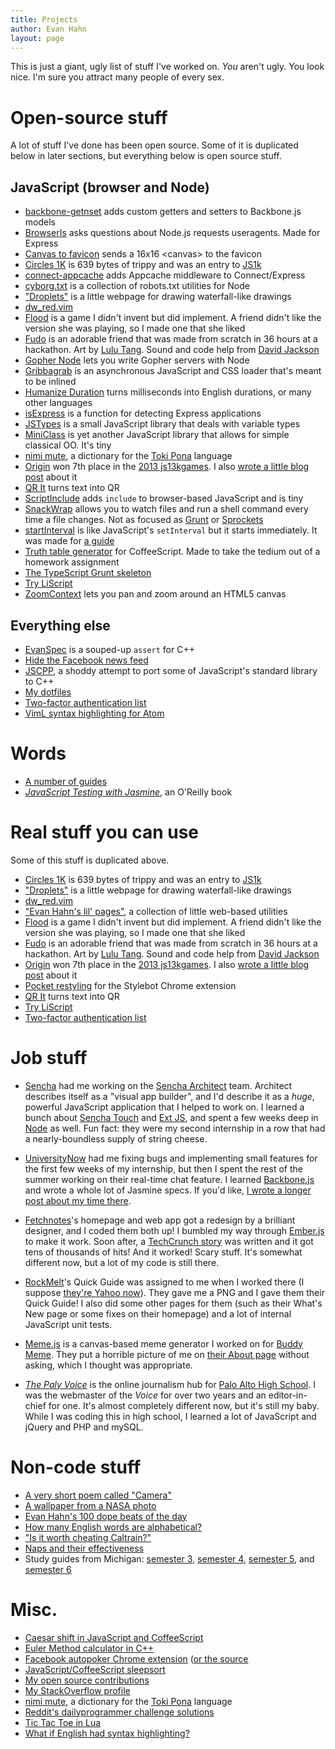 ```yaml
---
title: Projects
author: Evan Hahn
layout: page
---
```

This is just a giant, ugly list of stuff I've worked on. *You* aren't ugly. You look nice. I'm sure you attract many people of every sex.

Open-source stuff
=================

A lot of stuff I've done has been open source. Some of it is duplicated below in later sections, but everything below is open source stuff.

JavaScript (browser and Node)
-----------------------------

* [backbone-getnset](https://github.com/EvanHahn/backbone-getnset) adds custom getters and setters to Backbone.js models
* [BrowserIs](https://github.com/EvanHahn/BrowserIs) asks questions about Node.js requests useragents. Made for Express
* [Canvas to favicon](https://github.com/EvanHahn/canvas-to-favicon) sends a 16x16 &lt;canvas&gt; to the favicon
* [Circles 1K](/circles-1k) is 639 bytes of trippy and was an entry to [JS1k](http://js1k.com)
* [connect-appcache](https://github.com/EvanHahn/connect-appcache) adds Appcache middleware to Connect/Express
* [cyborg.txt](https://github.com/EvanHahn/cyborg.txt) is a collection of robots.txt utilities for Node
* ["Droplets"](/tape/droplets/) is a little webpage for drawing waterfall-like drawings
* [dw_red.vim](/vim_dw_red)
* [Flood](/tape/flood/) is a game I didn't invent but did implement. A friend didn't like the version she was playing, so I made one that she liked
* [Fudo](/tape/fudo) is an adorable friend that was made from scratch in 36 hours at a hackathon. Art by [Lulu Tang](http://www.luluspice.com/). Sound and code help from [David Jackson](http://www.linkedin.com/pub/david-jackson/64/1aa/5b3/)
* [Gopher Node](https://github.com/EvanHahn/gopher-node) lets you write Gopher servers with Node
* [Gribbagrab](https://github.com/EvanHahn/Gribbagrab) is an asynchronous JavaScript and CSS loader that's meant to be inlined
* [Humanize Duration](https://github.com/EvanHahn/HumanizeDuration.js) turns milliseconds into English durations, or many other languages
* [isExpress](https://github.com/EvanHahn/isExpress/tree/master) is a function for detecting Express applications
* [JSTypes](https://github.com/EvanHahn/JSTypes) is a small JavaScript library that deals with variable types
* [MiniClass](https://github.com/EvanHahn/MiniClass) is yet another JavaScript library that allows for simple classical OO. It's tiny
* [nimi mute](http://evanhahn.github.io/nimi-mute/), a dictionary for the [Toki Pona](http://tokipona.org/) language
* [Origin](http://js13kgames.com/entries/origin) won 7th place in the [2013 js13kgames](http://2013.js13kgames.com). I also [wrote a little blog post](/origin-js13kgames/) about it
* [QR It](http://evanhahn.github.io/QRIt/) turns text into QR
* [ScriptInclude](https://github.com/EvanHahn/ScriptInclude) adds `include` to browser-based JavaScript and is tiny
* [SnackWrap](https://github.com/EvanHahn/SnackWrap) allows you to watch files and run a shell command every time a file changes. Not as focused as [Grunt](http://gruntjs.com/) or [Sprockets](https://github.com/sstephenson/sprockets)
* [startInterval](https://github.com/EvanHahn/startInterval) is like JavaScript's `setInterval` but it starts immediately. It was made for [a guide](/make-an-npm-baby/)
* [Truth table generator](https://github.com/EvanHahn/truth-table) for CoffeeScript. Made to take the tedium out of a homework assignment
* [The TypeScript Grunt skeleton](https://github.com/EvanHahn/TypeScript-Grunt-skeleton)
* [Try LiScript](http://evanhahn.github.com/Try-LiScript/)
* [ZoomContext](https://github.com/EvanHahn/ZoomContext) lets you pan and zoom around an HTML5 canvas

Everything else
---------------

* [EvanSpec](https://github.com/EvanHahn/EvanSpec) is a souped-up `assert` for C++
* [Hide the Facebook news feed](https://github.com/EvanHahn/hide-news-feed)
* [JSCPP](https://github.com/EvanHahn/JSCPP), a shoddy attempt to port some of JavaScript's standard library to C++
* [My dotfiles](https://github.com/evanhahn/dotfiles)
* [Two-factor authentication list](/tape/two-factor-auth-list/)
* [VimL syntax highlighting for Atom](https://github.com/EvanHahn/atom-vimL)

Words
=====

* [A number of guides](/guides)
* [*JavaScript Testing with Jasmine*](http://shop.oreilly.com/product/0636920028277.do), an O'Reilly book

Real stuff you can use
======================

Some of this stuff is duplicated above.

* [Circles 1K](/circles-1k) is 639 bytes of trippy and was an entry to [JS1k](http://js1k.com)
* ["Droplets"](/tape/droplets/) is a little webpage for drawing waterfall-like drawings
* [dw_red.vim](/vim_dw_red)
* ["Evan Hahn's lil' pages"](/tape/lil/), a collection of little web-based utilities
* [Flood](/tape/flood/) is a game I didn't invent but did implement. A friend didn't like the version she was playing, so I made one that she liked
* [Fudo](/tape/fudo) is an adorable friend that was made from scratch in 36 hours at a hackathon. Art by [Lulu Tang](http://www.luluspice.com/). Sound and code help from [David Jackson](http://www.linkedin.com/pub/david-jackson/64/1aa/5b3/)
* [Origin](http://js13kgames.com/entries/origin) won 7th place in the [2013 js13kgames](http://2013.js13kgames.com). I also [wrote a little blog post](/origin-js13kgames/) about it
* [Pocket restyling](http://stylebot.me/styles/1533) for the Stylebot Chrome extension
* [QR It](http://evanhahn.github.io/QRIt/) turns text into QR
* [Try LiScript](http://evanhahn.github.com/Try-LiScript/)
* [Two-factor authentication list](/tape/two-factor-auth-list/)

Job stuff
=========

* [Sencha](http://www.sencha.com/) had me working on the [Sencha Architect](http://www.sencha.com/products/architect) team. Architect describes itself as a "visual app builder", and I'd describe it as a _huge_, powerful JavaScript application that I helped to work on. I learned a bunch about [Sencha Touch](http://www.sencha.com/products/touch/) and [Ext JS](http://www.sencha.com/products/extjs/), and spent a few weeks deep in [Node](http://nodejs.org/) as well. Fun fact: they were my second internship in a row that had a nearly-boundless supply of string cheese.

* [UniversityNow](http://unow.com/) had me fixing bugs and implementing small features for the first few weeks of my internship, but then I spent the rest of the summer working on their real-time chat feature. I learned [Backbone.js](http://backbonejs.org/) and wrote a whole lot of Jasmine specs. If you'd like, [I wrote a longer post about my time there](/on-my-internship-at-universitynow).

* [Fetchnotes](http://www.fetchnotes.com)'s homepage and web app got a redesign by a brilliant designer, and I coded them both up! I bumbled my way through [Ember.js](http://emberjs.com/) to make it work. Soon after, a [TechCrunch story](http://techcrunch.com/2012/04/12/fetchnotes-launches-a-simple-cloud-based-note-taking-service-that-twitter-users-will-love/) was written and it got tens of thousands of hits! And it worked! Scary stuff. It's somewhat different now, but a lot of my code is still there.

* [RockMelt](http://rockmelt.com/)'s Quick Guide was assigned to me when I worked there (I suppose [they're Yahoo now](http://yahoo.tumblr.com/post/57166940839/)). They gave me a PNG and I gave them their Quick Guide! I also did some other pages for them (such as their What's New page or some fixes on their homepage) and a lot of internal JavaScript unit tests.

* [Meme.js](https://github.com/BuddyMeme/Meme.js) is a canvas-based meme generator I worked on for [Buddy Meme](http://www.buddymeme.com/). They put a horrible picture of me on [their About page](http://www.buddymeme.com/about) without asking, which I thought was appropriate.

* [_The Paly Voice_](http://palyvoice.com/) is the online journalism hub for [Palo Alto High School](http://www.paly.net/). I was the webmaster of the _Voice_ for over two years and an editor-in-chief for one. It's almost completely different now, but it's still my baby. While I was coding this in high school, I learned a lot of JavaScript and jQuery and PHP and mySQL.

Non-code stuff
==============

* [A very short poem called "Camera"](http://issuu.com/netspencer/docs/calliope?mode=window&pageNumber=12)
* [A wallpaper from a NASA photo](/wp-content/uploads/2013/02/astro/)
* [Evan Hahn's 100 dope beats of the day](/dbotd/)
* [How many English words are alphabetical?](/under-1-of-english-words-are-alphabetical)
* ["Is it worth cheating Caltrain?"](/is-it-worth-cheating-caltrain)
* [Naps and their effectiveness](/naps-and-their-effectiveness)
* Study guides from Michigan: [semester 3](/a-couple-of-resources-from-my-3rd-semester), [semester 4](/resources-from-my-4th-semester), [semester 5](/resources-from-my-5th-semester), and [semester 6](/semester-6-resources)

Misc.
=====

* [Caesar shift in JavaScript and CoffeeScript](/caesar-shift-in-javascript)
* [Euler Method calculator in C++](/euler-method-calculator)
* [Facebook autopoker Chrome extension](/wp-content/uploads/2012/09/pokey/pokey.zip) ([or the source](/wp-content/uploads/2012/09/pokey/src/)
* [JavaScript/CoffeeScript sleepsort](/javascript-sleepsort)
* [My open source contributions](/random/my-open-source-contributions/)
* [My StackOverflow profile](http://stackoverflow.com/users/804100)
* [nimi mute](http://evanhahn.github.io/nimi-mute/), a dictionary for the [Toki Pona](http://tokipona.org/) language
* [Reddit's dailyprogrammer challenge solutions](/random/rdailyprogrammer-solutions)
* [Tic Tac Toe in Lua](https://gist.github.com/1135851)
* [What if English had syntax highlighting?](http://evanhahn.github.io/English-text-highlighting/)
